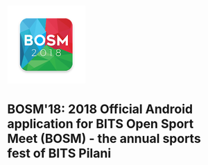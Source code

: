 ![alt text](https://github.com/ayushjhaveri/BOSM/blob/master/app/src/main/res/drawable/BOSM.jpg?raw=true)
# BOSM'18: 2018 Official Android application for BITS Open Sport Meet (BOSM) - the annual sports fest of BITS Pilani
